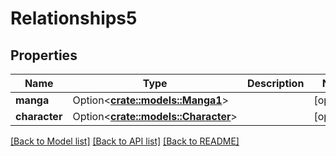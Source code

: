 # Relationships5

## Properties

Name | Type | Description | Notes
------------ | ------------- | ------------- | -------------
**manga** | Option<[**crate::models::Manga1**](manga1.md)> |  | [optional]
**character** | Option<[**crate::models::Character**](character.md)> |  | [optional]

[[Back to Model list]](../README.md#documentation-for-models) [[Back to API list]](../README.md#documentation-for-api-endpoints) [[Back to README]](../README.md)


